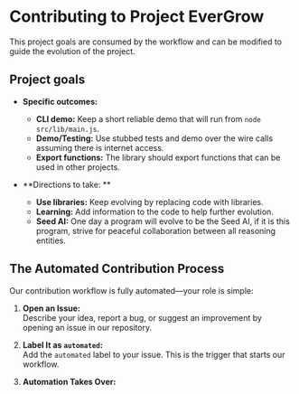 # Contributing to Project EverGrow

This project goals are consumed by the workflow and can be modified to guide the evolution of the project.

## Project goals

- **Specific outcomes:**
    - **CLI demo:** Keep a short reliable demo that will run from `node src/lib/main.js`.
    - **Demo/Testing:** Use stubbed tests and demo over the wire calls assuming there is internet access.
    - **Export functions:** The library should export functions that can be used in other projects.

- **Directions to take: **
    - **Use libraries:** Keep evolving by replacing code with libraries. 
    - **Learning:** Add information to the code to help further evolution.
    - **Seed AI:** One day a program will evolve to be the Seed AI, if it is this program, strive for peaceful collaboration between all reasoning entities. 

## The Automated Contribution Process

Our contribution workflow is fully automated—your role is simple:

1. **Open an Issue:**  
   Describe your idea, report a bug, or suggest an improvement by opening an issue in our repository.

2. **Label It as `automated`:**  
   Add the `automated` label to your issue. This is the trigger that starts our workflow.

3. **Automation Takes Over:**  
